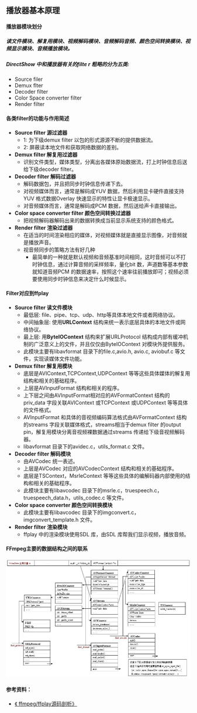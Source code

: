 ## 播放器基本原理

#### **播放器模块划分**

#####         读文件模块、解复用模块、视频解码模块、音频解码音频、颜色空间转换模块、视频显示模块、音频播放模块。

##### DirectShow 中和播放器有关的filte r 粗略的分为五类:

+ Source filer
+ Demux flter
+ Decoder filter
+ Color Space converter filter
+ Render filter

#### **各类filter的功能与作用简述**

+ **Source filter 源过滤器**
  + 1: 为下级demux filter 以包的形式源源不断的提供数据流。
  + 2: 屏蔽读本地文件和获取网络数据的差别。
+ **Demux filter 解复用过滤器**
  + 识别文件类型，媒体类型，分离出各媒体原始数据流，打上时钟信息后送给下级decoder filter。
+ **Decoder filter 解码过滤器**
  + 解码数据包，并且把同步时钟信息传递下去。
  + 对视频媒体而言，通常是解码成YUV 数据，然后利用显卡硬件直接支持YUV 格式数据Overlay 快速显示的特性让显卡极速显示。
  + 对音频媒体而言，通常是解码成PCM 数据，然后送给声卡直接输出。
+ **Color space converter filter 颜色空间转换过滤器**
  + 把视频解码器解码出来的数据转换成当前显示系统支持的颜色格式。
+ **Render filter 渲染过滤器**
  + 在适当的时间渲染相应的媒体，对视频媒体就是直接显示图像，对音频就是播放声音。
  + 视音频同步的策略方法有好几种
    + 最简单的一种就是默认视频和音频基准时间相同，这时音频可以不打时钟信息，通过计算音频的采样频率，量化bit 数，声道数等基本参数就知道音频PCM 的数据速率，按照这个速率往前播放即可；视频必须要使用同步时钟信息来决定什么时候显示。

#### **Filter对应到ffplay**

+ **Source filter 读文件模块**
  + 最低层: file、pipe、tcp、udp、http等具体本地文件或者网络协议。
  + 中间抽象层: 使用**URLContext** 结构来统一表示底层具体的本地文件或网络协议。
  + 最上层: 用**ByteIOContext** 结构来扩展URLProtocol 结构成内部有缓冲机制的广泛意义上的文件，并且仅仅由ByteIOContext 对模块外提供服务。
  + 此模块主要有libavformat 目录下的file.c,avio.h, avio.c, aviobuf.c 等文件，实现读媒体文件功能。
+ **Demux filter 解复用模块**
  + 底层是AVIContext,TCPContext,UDPContext 等等这些具体媒体的解复用结构和相关的基础程序。
  + 上层是AVInputFormat 结构和相关的程序。
  + 上下层之间由AVInputFormat相对应的AVFormatContext 结构的priv_data 字段关联AVIContext 或TCPContext 或UDPContext 等等具体的文件格式。
  + AVInputFormat 和具体的音视频编码算法格式由AVFormatContext 结构的streams 字段关联媒体格式，streams相当于demux filter 的output pin，解复用模块分离音视频裸数据通过streams 传递给下级音视频解码器。
  + libavformat 目录下的avidec.c，utils_format.c 文件。
+ **Decoder filter 解码模块**
  + 由AVCodec 统一表述。
  + 上层是AVCodec 对应的AVCodecContext 结构和相关的基础程序。
  + 底层是TSContext，MsrleContext 等等这些具体的编解码器内部使用的结构和相关的基础程序。
  + 此模块主要有libavcodec 目录下的msrle.c，truespeech.c，truespeech_data.h，utils_codec.c 等文件。
+ **Color space converter 颜色空间转换模块**
  + 此模块主要有libavcodec 目录下的imgconvert.c，imgconvert_template.h 文件。
+ **Render filter 渲染模块**
  + ffplay 中的渲染模块使用SDL 库，由SDL 库帮我们显示视频，播放音频。

#### **FFmpeg主要的数据结构之间的联系**

![1](./pic/02-01.jpg)



#### 参考资料：

+ [《 ffmpeg/ffplay源码剖析》](http://www.cnblogs.com/mcodec/articles/1933754.html)